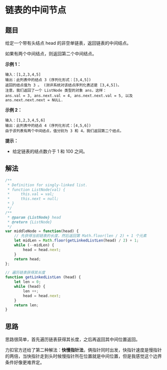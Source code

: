 # 链表的中间节点
## 题目
给定一个带有头结点 head 的非空单链表，返回链表的中间结点。

如果有两个中间结点，则返回第二个中间结点。

**示例 1：**
```
输入：[1,2,3,4,5]
输出：此列表中的结点 3 (序列化形式：[3,4,5])
返回的结点值为 3 。 (测评系统对该结点序列化表述是 [3,4,5])。
注意，我们返回了一个 ListNode 类型的对象 ans，这样：
ans.val = 3, ans.next.val = 4, ans.next.next.val = 5, 以及 ans.next.next.next = NULL.
```

**示例 2：**
```
输入：[1,2,3,4,5,6]
输出：此列表中的结点 4 (序列化形式：[4,5,6])
由于该列表有两个中间结点，值分别为 3 和 4，我们返回第二个结点。
```

**提示：**
- 给定链表的结点数介于 1 和 100 之间。

## 解法
```js
/**
 * Definition for singly-linked list.
 * function ListNode(val) {
 *     this.val = val;
 *     this.next = null;
 * }
 */
/**
 * @param {ListNode} head
 * @return {ListNode}
 */
var middleNode = function(head) {
    // 先获得当前链表的长度，然后返回第 Math.floor(len / 2) + 1 个元素
    let midLen = Math.floor(getLinkedListLen(head) / 2) + 1;
    while (--midLen) {
        head = head.next;
    }
    return head;
};

// 遍历链表获得其长度
function getLinkedListLen (head) {
    let len = 0;
    while (head) {
        len ++;
        head = head.next;
    }
    return len;
}
```
## 思路
思路很简单，首先遍历链表获得其长度，之后再返回其中间位置返回。

力扣官方还给了第二种解法：**快慢指针法**，俩指针同时出发，快指针速度是慢指针的两倍，当快指针走到头时候慢指针所在位置就是中间位置，但是我感觉这个边界条件好像更难界定。
